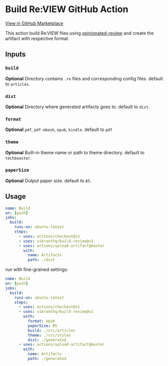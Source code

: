 # Build Re:VIEW GitHub Action

[View in GitHub Marketplace](https://github.com/marketplace/actions/build-re-view)

This action build Re:VIEW files using [opinionated-review](https://github.com/vibranthq/opinionated-review) and create the artifact with respective format.

## Inputs

### `build`

**Optional** Directory contains `.re` files and corresponding config files. default to `articles`.

### `dist`

**Optional** Directory where generated artifacts goes to. default to `dist`.

### `format`

**Optional** `pdf`, `pdf-ebook`, `epub`, `kindle`. default to `pdf`

### `theme`

**Optional** Built-in theme name or path to theme directory. default to `techbooster`.

### `paperSize`

**Optional** Output paper size. default to `A5`.

## Usage

```yaml
name: Build
on: [push]
jobs:
  build:
    runs-on: ubuntu-latest
    steps:
      - uses: actions/checkout@v1
      - uses: vibranthq/build-review@v1
      - uses: actions/upload-artifact@master
        with:
          name: Artifacts
          path: ./dist
```

run with fine-grained settings:

```yaml
name: Build
on: [push]
jobs:
  build:
    runs-on: ubuntu-latest
    steps:
      - uses: actions/checkout@v1
      - uses: vibranthq/build-review@v1
        with:
          format: epub
          paperSize: B5
          build: ./src/articles
          theme: ./src/styles
          dist: ./generated
      - uses: actions/upload-artifact@master
        with:
          name: Artifacts
          path: ./generated
```
